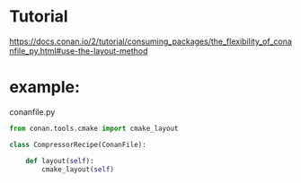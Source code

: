 # Tutorial
https://docs.conan.io/2/tutorial/consuming_packages/the_flexibility_of_conanfile_py.html#use-the-layout-method

# example:
conanfile.py
```python
from conan.tools.cmake import cmake_layout

class CompressorRecipe(ConanFile):

    def layout(self):
        cmake_layout(self)
```
